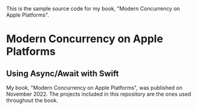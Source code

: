 This is the sample source code for my book, "Modern Concurrency on Apple Platforms".

# Modern Concurrency on Apple Platforms
## Using Async/Await with Swift

My book, "Modern Concurrency on Apple Platforms", was published on November 2022. The projects included in this repository are the ones used throughout the book.
